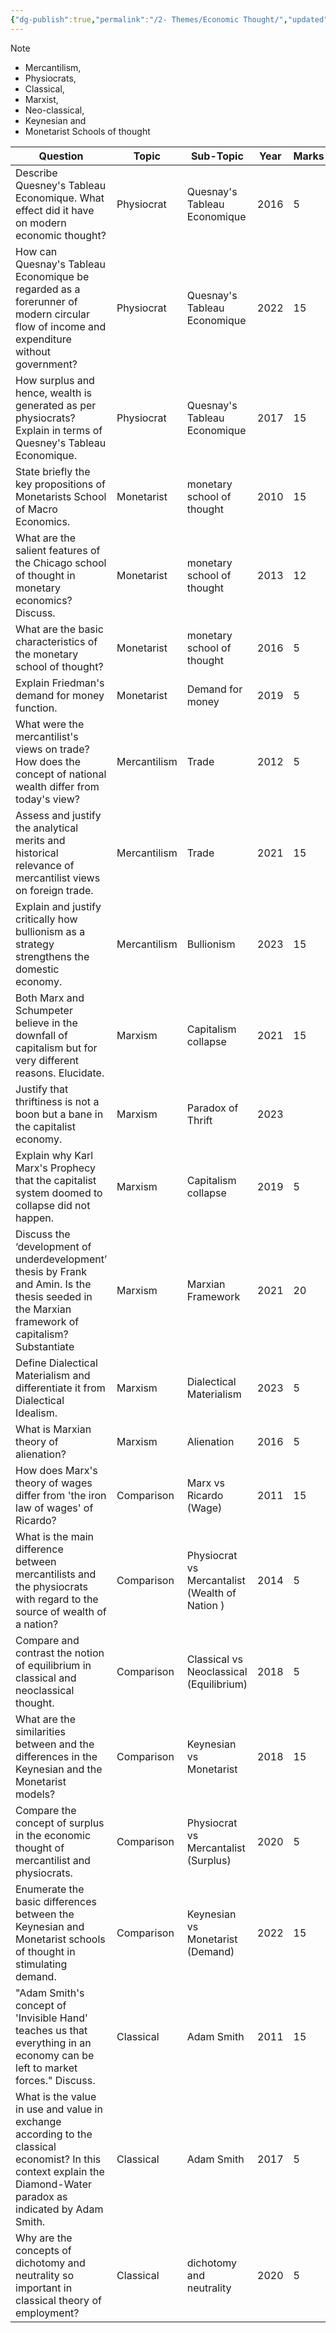 ```yaml
---
{"dg-publish":true,"permalink":"/2- Themes/Economic Thought/","updated":"2024-12-29T16:43:19.664+05:30"}
---
```




> [!NOTE]
> - Mercantilism, 
> - Physiocrats, 
> - Classical, 
> - Marxist, 
> - Neo-classical, 
> - Keynesian and 
> - Monetarist Schools of thought

| Question                                                                                                                                                           | Topic        | Sub-Topic                                      | Year | Marks | Words |
| ------------------------------------------------------------------------------------------------------------------------------------------------------------------ | ------------ | ---------------------------------------------- | ---- | ----- | ----- |
| Describe Quesney's Tableau Economique. What effect did it have on modern economic thought?                                                                         | Physiocrat   | Quesnay's Tableau Economique                   | 2016 | 5     | 100   |
| How can Quesnay's Tableau Economique be regarded as a forerunner of modern circular flow of income and expenditure without government?                             | Physiocrat   | Quesnay's Tableau Economique                   | 2022 | 15    | 200   |
| How surplus and hence, wealth is generated as per physiocrats? Explain in terms of Quesney's Tableau Economique.                                                   | Physiocrat   | Quesnay's Tableau Economique                   | 2017 | 15    | 200   |
| State briefly the key propositions of Monetarists School of Macro Economics.                                                                                       | Monetarist   | monetary school of thought                     | 2010 | 15    | 150   |
| What are the salient features of the Chicago school of thought in monetary economics? Discuss.                                                                     | Monetarist   | monetary school of thought                     | 2013 | 12    | 150   |
| What are the basic characteristics of the monetary school of thought?                                                                                              | Monetarist   | monetary school of thought                     | 2016 | 5     | 100   |
| Explain Friedman's demand for money function.                                                                                                                      | Monetarist   | Demand for money                               | 2019 | 5     | 100   |
| What were the mercantilist's views on trade? How does the concept of national wealth differ from today's view?                                                     | Mercantilism | Trade                                          | 2012 | 5     | 50    |
| Assess and justify the analytical merits and historical relevance of mercantilist views on foreign trade.                                                          | Mercantilism | Trade                                          | 2021 | 15    | 200   |
| Explain and justify critically how bullionism as a strategy strengthens the domestic economy.                                                                      | Mercantilism | Bullionism                                     | 2023 | 15    |       |
| Both Marx and Schumpeter believe in the downfall of capitalism but for very different reasons. Elucidate.                                                          | Marxism      | Capitalism collapse                            | 2021 | 15    | 200   |
| Justify that thriftiness is not a boon but a bane in the capitalist economy.                                                                                       | Marxism      | Paradox of Thrift                              | 2023 |       |       |
| Explain why Karl Marx's Prophecy that the capitalist system doomed to collapse did not happen.                                                                     | Marxism      | Capitalism collapse                            | 2019 | 5     | 100   |
| Discuss the ‘development of underdevelopment’ thesis by Frank and Amin. Is the thesis seeded in the Marxian framework of capitalism? Substantiate                  | Marxism      | Marxian Framework                              | 2021 | 20    | 300   |
| Define Dialectical Materialism and differentiate it from Dialectical Idealism.                                                                                     | Marxism      | Dialectical Materialism                        | 2023 | 5     |       |
| What is Marxian theory of alienation?                                                                                                                              | Marxism      | Alienation                                     | 2016 | 5     | 100   |
| How does Marx's theory of wages differ from 'the iron law of wages' of Ricardo?                                                                                    | Comparison   | Marx vs Ricardo (Wage)                         | 2011 | 15    | 150   |
| What is the main difference between mercantilists and the physiocrats with regard to the source of wealth of a nation?                                             | Comparison   | Physiocrat vs Mercantalist (Wealth of Nation ) | 2014 | 5     | 100   |
| Compare and contrast the notion of equilibrium in classical and neoclassical thought.                                                                              | Comparison   | Classical vs Neoclassical (Equilibrium)        | 2018 | 5     | 100   |
| What are the similarities between and the differences in the Keynesian and the Monetarist models?                                                                  | Comparison   | Keynesian vs Monetarist                        | 2018 | 15    | 200   |
| Compare the concept of surplus in the economic thought of mercantilist and physiocrats.                                                                            | Comparison   | Physiocrat vs Mercantalist (Surplus)           | 2020 | 5     | 100   |
| Enumerate the basic differences between the Keynesian and Monetarist schools of thought in stimulating demand.                                                     | Comparison   | Keynesian vs Monetarist (Demand)               | 2022 | 15    | 200   |
| "Adam Smith's concept of 'Invisible Hand' teaches us that everything in an economy can be left to market forces." Discuss.                                         | Classical    | Adam Smith                                     | 2011 | 15    | 150   |
| What is the value in use and value in exchange according to the classical economist? In this context explain the Diamond-Water paradox as indicated by Adam Smith. | Classical    | Adam Smith                                     | 2017 | 5     | 100   |
| Why are the concepts of dichotomy and neutrality so important in classical theory of employment?                                                                   | Classical    | dichotomy and neutrality                       | 2020 | 5     | 100   |


